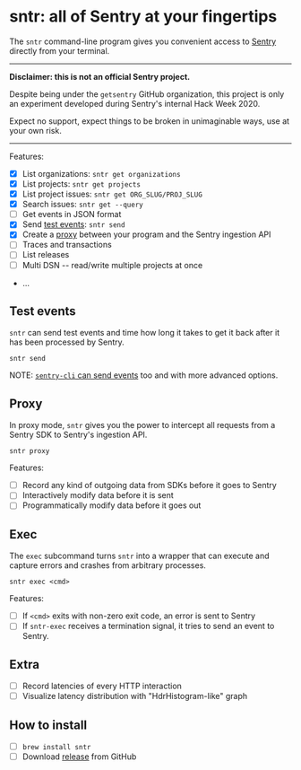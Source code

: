 # sntr: all of Sentry at your fingertips

The `sntr` command-line program gives you convenient access to
[Sentry](https://sentry.io) directly from your terminal.

---

**Disclaimer: this is not an official Sentry project.**

Despite being under the `getsentry` GitHub organization, this project is only an
experiment developed during Sentry's internal Hack Week 2020.

Expect no support, expect things to be broken in unimaginable ways, use at your
own risk.

---

Features:

- [x] List organizations: `sntr get organizations`
- [x] List projects: `sntr get projects`
- [x] List project issues: `sntr get ORG_SLUG/PROJ_SLUG`
- [x] Search issues: `sntr get --query`
- [ ] Get events in JSON format
- [x] Send [test events](#test-events): `sntr send`
- [x] Create a [proxy](#proxy) between your program and the Sentry ingestion API
- [ ] Traces and transactions
- [ ] List releases
- [ ] Multi DSN -- read/write multiple projects at once
- ...

## Test events

`sntr` can send test events and time how long it takes to get it back after it
has been processed by Sentry.

```
sntr send
```

NOTE: [`sentry-cli` can send events](https://docs.sentry.io/cli/send-event/)
too and with more advanced options.

## Proxy

In proxy mode, `sntr` gives you the power to intercept all requests from a
Sentry SDK to Sentry's ingestion API.

```
sntr proxy
```

Features:

- [ ] Record any kind of outgoing data from SDKs before it goes to Sentry
- [ ] Interactively modify data before it is sent
- [ ] Programmatically modify data before it goes out

## Exec

The `exec` subcommand turns `sntr` into a wrapper that can execute and capture
errors and crashes from arbitrary processes.

```
sntr exec <cmd>
```

Features:

- [ ] If `<cmd>` exits with non-zero exit code, an error is sent to Sentry
- [ ] If `sntr-exec` receives a termination signal, it tries to send an event to
      Sentry.

## Extra

- [ ] Record latencies of every HTTP interaction
- [ ] Visualize latency distribution with "HdrHistogram-like" graph

## How to install

- [ ] `brew install sntr`
- [ ] Download [release](https://github.com/getsentry/sntr/releases) from GitHub
